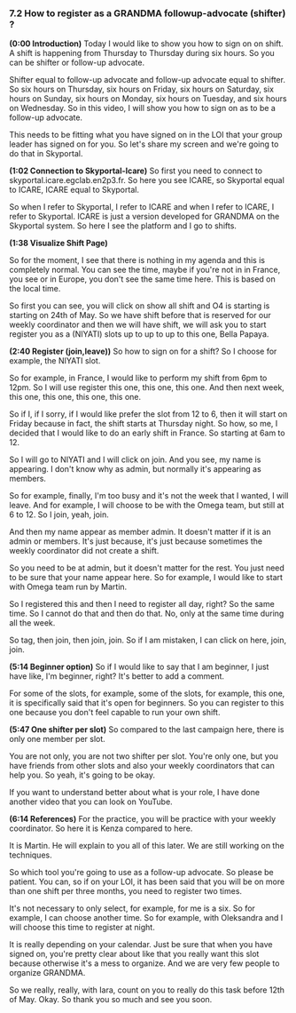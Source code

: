 ### 7.2 How to register as a GRANDMA followup-advocate (shifter) ?

**(0:00 Introduction)**
Today I would like to show you how to sign on on shift. A shift is happening from Thursday to Thursday during six hours. So you can be shifter or follow-up advocate.

Shifter equal to follow-up advocate and follow-up advocate equal to shifter. So six hours on Thursday, six hours on Friday, six hours on Saturday, six hours on Sunday, six hours on Monday, six hours on Tuesday, and six hours on Wednesday. So in this video, I will show you how to sign on as to be a follow-up advocate.

This needs to be fitting what you have signed on in the LOI that your group leader has signed on for you. So let's share my screen and we're going to do that in Skyportal. 

**(1:02 Connection to Skyportal-Icare)**
So first you need to connect to skyportal.icare.egclab.en2p3.fr. So here you see ICARE, so Skyportal equal to ICARE, ICARE equal to Skyportal.

So when I refer to Skyportal, I refer to ICARE and when I refer to ICARE, I refer to Skyportal. ICARE is just a version developed for GRANDMA on the Skyportal system. So here I see the platform and I go to shifts.

**(1:38 Visualize Shift Page)**

So for the moment, I see that there is nothing in my agenda and this is completely normal. You can see the time, maybe if you're not in in France, you see or in Europe, you don't see the same time here. This is based on the local time.

So first you can see, you will click on show all shift and O4 is starting is starting on 24th of May. So we have shift before that is reserved for our weekly coordinator and then we will have shift, we will ask you to start register you as a (NIYATI) slots up to up to up to this one, Bella Papaya.

**(2:40 Register (join,leave))**
So how to sign on for a shift? So I choose for example, the NIYATI slot.

So for example, in France, I would like to perform my shift from 6pm to 12pm. So I will use register this one, this one, this one. And then next week, this one, this one, this one, this one.

So if I, if I sorry, if I would like prefer the slot from 12 to 6, then it will start on Friday because in fact, the shift starts at Thursday night. So how, so me, I decided that I would like to do an early shift in France. So starting at 6am to 12.

So I will go to NIYATI and I will click on join. And you see, my name is appearing. I don't know why as admin, but normally it's appearing as members.

So for example, finally, I'm too busy and it's not the week that I wanted, I will leave. And for example, I will choose to be with the Omega team, but still at 6 to 12. So I join, yeah, join.

And then my name appear as member admin. It doesn't matter if it is an admin or members. It's just because, it's just because sometimes the weekly coordinator did not create a shift.

So you need to be at admin, but it doesn't matter for the rest. You just need to be sure that your name appear here. So for example, I would like to start with Omega team run by Martin.

So I registered this and then I need to register all day, right? So the same time. So I cannot do that and then do that. No, only at the same time during all the week.

So tag, then join, then join, join. So if I am mistaken, I can click on here, join, join. 

**(5:14 Beginner option)**
So if I would like to say that I am beginner, I just have like, I'm beginner, right? It's better to add a comment.

For some of the slots, for example, some of the slots, for example, this one, it is specifically said that it's open for beginners. So you can register to this one because you don't feel capable to run your own shift. 

**(5:47 One shifter per slot)**
So compared to the last campaign here, there is only one member per slot.

You are not only, you are not two shifter per slot. You're only one, but you have friends from other slots and also your weekly coordinators that can help you. So yeah, it's going to be okay.

If you want to understand better about what is your role, I have done another video that you can look on YouTube. 

**(6:14 References)**
For the practice, you will be practice with your weekly coordinator. So here it is Kenza compared to here.

It is Martin. He will explain to you all of this later. We are still working on the techniques.

So which tool you're going to use as a follow-up advocate. So please be patient. You can, so if on your LOI, it has been said that you will be on more than one shift per three months, you need to register two times.

It's not necessary to only select, for example, for me is a six. So for example, I can choose another time. So for example, with Oleksandra and I will choose this time to register at night.

It is really depending on your calendar. Just be sure that when you have signed on, you're pretty clear about like that you really want this slot because otherwise it's a mess to organize. And we are very few people to organize GRANDMA.

So we really, really, with Iara, count on you to really do this task before 12th of May. Okay. So thank you so much and see you soon.


